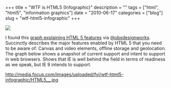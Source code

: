 +++
title = "WTF is HTML5 (Infographic)"
description = ""
tags = ["html", "html5", "information graphics"]
date = "2010-06-17"
categories = ["blog"]
slug = "wtf-html5-infographic"
+++



  <div class="notebook-screenshot"><a href="http://media.focus.com/images/uploaded/fyi/wtf-html5-infographic/HTML5__.jpg"><img src="/media/bluga/wt4c1a2deb24768_large.jpg"/></a></div><p>I found this <a href="http://media.focus.com/images/uploaded/fyi/wtf-html5-infographic/HTML5__.jpg">graph explaining HTML 5 features</a> via <a href="http://twitter.com/obxdesignworks/statuses/16390022027">@obxdesignworks</a>. Succinctly describes the major features enabled by HTML 5 that you need to be aware of: Canvas and video elements, offline storage and geolocation. The graph below shows a snapshot of current support and intent to support in web browsers. Shows that IE is well behind the field in terms of readiness as we speak, but IE 9 intends to support.</p>

    
  <a href="http://media.focus.com/images/uploaded/fyi/wtf-html5-infographic/HTML5__.jpg">http://media.focus.com/images/uploaded/fyi/wtf-html5-infographic/HTML5__.jpg</a>
